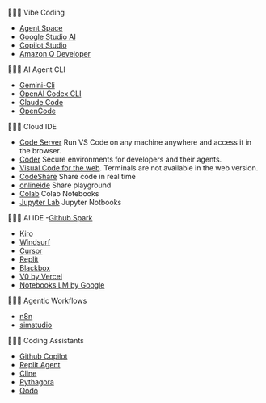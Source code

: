👨🏻‍💻 Vibe Coding 
- [Agent Space](https://cloud.google.com/products/agentspace?hl=es)
- [Google Studio AI](https://aistudio.google.com/)
- [Copilot Studio](https://www.microsoft.com/en-us/microsoft-copilot/blog/copilot-studio/)
- [Amazon Q Developer](https://aws.amazon.com/es/q/developer/)

 👨🏻‍💻 AI Agent CLI
- [Gemini-Cli](https://github.com/google-gemini/gemini-cli) 
- [OpenAI Codex CLI](https://github.com/openai/codex) 
- [Claude Code](https://docs.anthropic.com/en/docs/agents-and-tools/claude-code/overview)
- [OpenCode](https://github.com/opencode-ai/opencode) 
   
👨🏻‍💻 Cloud IDE
- [Code Server](https://github.com/coder/code-server) Run VS Code on any machine anywhere and access it in the browser.
- [Coder](https://coder.com/) Secure environments for developers and their agents.
- [Visual Code for the web](https://vscode.dev). Terminals are not available in the web version.
- [CodeShare](https://codeshare.io/) Share code in real time
- [onlineide](https://www.onlineide.pro/) Share playground
- [Colab](https://colab.research.google.com/) Colab Notebooks 
- [Jupyter Lab](https://jupyter.org/try-jupyter/lab/) Jupyter Notbooks

  
 👨🏻‍💻 AI IDE
 -[Github Spark](https://github.com/features/spark)
- [Kiro](https://kiro.dev/) 
- [Windsurf](https://windsurf.com/editor) 
- [Cursor](https://www.cursor.com/)
- [Replit](https://replit.com/)
- [Blackbox](https://www.blackbox.ai/)
- [V0 by Vercel](https://v0.dev/)
- [Notebooks LM by Google](https://cloud.google.com/agentspace/notebooklm-enterprise/docs/overview)

 👨🏻‍💻 Agentic Workflows
 - [n8n](https://n8n.io/)
 - [simstudio](https://www.simstudio.ai)

👨🏻‍💻 Coding Assistants
- [Github Copilot](https://github.com/features/copilot)
- [Replit Agent](https://replit.com/ai)
- [Cline](https://cline.bot/)
- [Pythagora](https://www.pythagora.ai/) 
- [Qodo](https://www.qodo.ai/)

 
